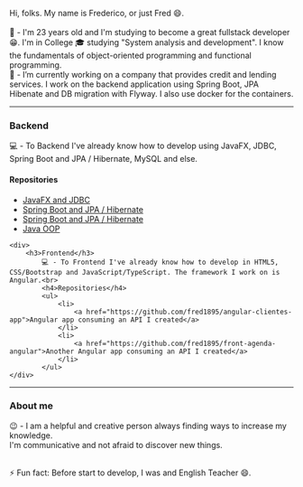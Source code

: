 Hi, folks. My name is Frederico, or just Fred 😄. <br><br>
💬 - I'm 23 years old and I'm studying to become a great fullstack developer 😁. I'm in College 🎓 studying "System analysis and development". I know the fundamentals of object-oriented programming and functional programming.
<br>
🔭 - I’m currently working on a company that provides credit and lending services. I work on the backend application using Spring Boot, JPA Hibenate and DB migration with Flyway. I also use docker for the containers.
<hr>
<div>
    <div>
        <h3>Backend</h3>
            💻 - To Backend I've already know how to develop using JavaFX, JDBC, Spring Boot and JPA / Hibernate, MySQL and else. <br>
            <h4>Repositories</h4>
            <ul>
                <li>
                    <a href="https://github.com/fred1895/workshop-javafx-jdbc">JavaFX and JDBC</a>
                </li>
                <li>
                    <a href="https://github.com/fred1895/cursomvc">Spring Boot and JPA / Hibernate</a>
                </li>
                <li>
                    <a href="https://github.com/fred1895/spring-angular-clientes_project">Spring Boot and JPA / Hibernate</a>
                </li>
                <li>
                    <a href="https://github.com/fred1895/election_in_java">Java OOP</a>
                </li>
            </ul>        
    </div>
    
    <div>
        <h3>Frontend</h3>
            💻 - To Frontend I've already know how to develop in HTML5, CSS/Bootstrap and JavaScript/TypeScript. The framework I work on is Angular.<br>
            <h4>Repositories</h4>
            <ul>
                <li>
                    <a href="https://github.com/fred1895/angular-clientes-app">Angular app consuming an API I created</a>
                </li>
                <li>
                    <a href="https://github.com/fred1895/front-agenda-angular">Another Angular app consuming an API I created</a>
                </li>
            </ul>
    </div>
</div>
<hr>
<h3>About me</h3>
😉 - I am a helpful and creative person always finding ways to increase my knowledge. 
<br>
I'm communicative and not afraid to discover new things.
<br><br>

⚡ Fun fact: Before start to develop, I was and English Teacher 😄.

<!--
**fred1895/fred1895** is a ✨ _special_ ✨ repository because its `README.md` (this file) appears on your GitHub profile.

Here are some ideas to get you started:


- 🌱 I’m currently learning ...
- 👯 I’m looking to collaborate on ...
- 🤔 I’m looking for help with ...
- 💬 Ask me about ...
- 📫 How to reach me: ...
- 😄 Pronouns: ...
- ⚡ Fun fact: ...
-->

